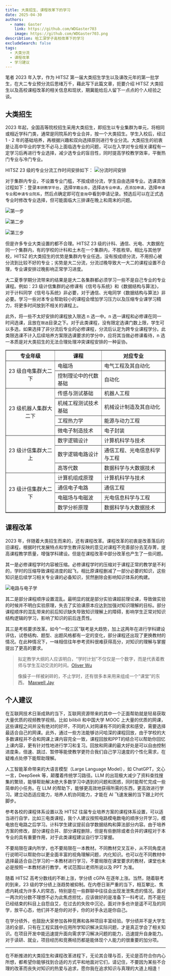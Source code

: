 ```yaml
---
title: 大类招生、课程改革下的学习
date: 2025-04-30
authors:
  - name: Gaster
    link: https://github.com/WDGaster703
    image: https://github.com/WDGaster703.png
describtion: 哈工深学子高校改革下的学习
excludeSearch: false
tags:
  - 大类分流
  - 课程改革
  - 学习建议
---
```


笔者 2023 年入学，作为 HITSZ 第一届大类招生学生以及课改元年的第一批学生，在大二专业预分流后思绪万千，藉此写下此篇文章，扼要介绍 HITSZ 大类招生以及高校课程改革的相关信息和现状，期冀能给后人留下一点点的个人经验之谈。

## 大类招生

2023 年起，全国高等院校招生采用大类招生，即招生以专业集群为单元，将相同或相近学科门类，通常是同院系的专业合并，按一个大类招生。学生入校后，经过 1 - 2 年的基础培养，再根据兴趣和双向选择原则进行专业分流。大类招生的初衷是让高中毕业的学生不必马上面临选专业的问题，可以在入学对专业相关课程有一定学习后再进行专业选择，减少选专业的盲目性，同时提高学校教学效率，平衡热门专业与冷门专业。

HITSZ 23 级的专业分流工作时间安排如下：
![分流时间安排](images/分流时间安排.jpg)

对于集群内专业，不设置专业门槛，不按成绩分流，学生自由选择专业。选课具体过程如下：登录`本研教学平台`，选择`学籍业务`，选择`选专业申请`，点`添加申请`，选择`申请专业`和`申请专业院系`，然后点确定即可在`查询`中看到申请记录。预选后可以在正式选专业时修改专业选择，但可能面临大三排课在晚上和周末的问题。

![第一步](images/选专业申请.png)

![第二步](images/添加申请和查询.png)

![第三步](images/申请专业和申请专业院系.png)

但是许多专业大类设置的都不合理。HITSZ 23 级的计科、通信、光电、大数据在同一个集群内，有的学校的计科和土木在一个集群内，不胜枚举。相比与其他学校，HITSZ 的大类招生的优势是集群内专业任选，没有按成绩分流，不用担心被分流到比较不好的专业；劣势是大二分流，分流过晚导致大一大二的课程设置不合理，专业课安排过晚影响正常学习进度。

大二夏季学期分流带来的结果是是大二各集群都必须学习一些不是自己专业的专业课程。例如：23 级计信集群的必修课有《信号与系统》和《数据结构与算法》，对于计科同学《信号与系统》非必要，对于通信、光电同学《数据结构与算法》非必要。学习一些对本专业帮助较小的课程会增加学习压力以及压缩专业课学习精力，将更多时间放到不相关的课程上。

此外，将一些不太好安排的课程放入限选 n 选一中。n 选一课程和必修课在同一时间选课，且放在`限选`目录之下。对于此类课程，没有限定选课门数上限，学生可以多选，如果选择了非分流后专业的必修课程，分流后认定为跨专业课程学分。此类限选课不计入后续培养方案限选课要求的学分中，应将其当做必修课看待，n 选一本质是对大类招生的无法合理处理冲突课程安排的一种妥协。

<table border="1" cellspacing="10">
<tr>
  <th align="center">专业年级</th>
  <th align="center">课程</th>
  <th align="center">对应专业</th>
</tr>
<tr>
  <td rowspan="2" align="center">23 级自电集群大二下</td>
  <td>电磁场</td>
  <td>电气工程及其自动化</td>
</tr>
<tr>
  <td>控制理论中的代数基础</td>
  <td>自动化</td>
</tr>

<tr>
  <td rowspan="4" align="center">23 级机器人集群大二下</td>
  <td>传感与测试基础</td>
  <td>机器人工程</td>
</tr>
<tr>
  <td>机械工程测试技术基础</td>
  <td>机械设计制造及其自动化</td>
</tr>
<tr>
  <td>工程热力学</td>
  <td>能源与动力工程</td>
</tr>
<tr>
  <td>微电子制造技术</td>
  <td>电子封装</td>
</tr>

<tr>
  <td rowspan="3" align="center">23 级计信集群大二上</td>
  <td>数字逻辑设计</td>
  <td>计算机科学与技术</td>
</tr>
<tr>
  <td>数字逻辑电路设计</td>
  <td>通信工程、光电信息科学与工程</td>
</tr>
<tr>
  <td>高等代数</td>
  <td>数据科学与大数据技术</td>
</tr>

<tr>
  <td rowspan="4" align="center">23 级计信集群大二下</td>
  <td>计算机组成原理</td>
  <td>计算机科学与技术</td>
</tr>
<tr>
  <td>通信电子电路</td>
  <td>通信工程</td>
</tr>
<tr>
  <td>电磁场与电磁波</td>
  <td>光电信息科学与工程</td>
</tr>
<tr>
  <td>数学分析原理</td>
  <td>数据科学与大数据技术</td>
</tr>
</table>

## 课程改革

2023 年，伴随着大类招生而来的，还有课程改革。课程改革的初衷是改善落后的旧课程，根据时代发展特点和学生教评反映的意见对课程不完善部分去芜存菁，提高课程教学质量，增强学科建设。但是在课程改革中部分改革也产生了一些问题。

其一是必修课程学时内容被压缩。必修课程学时的压缩对于课程正常的教学是不利的，学时的压缩导致课程进度的起飞，相比原课程删减了一部分必要的知识，这些知识是后续学习相关专业课的必备知识，贸然删除会影响知识体系的构建。

![电路与电子学](images/三门三合一关系图.png)

其二是部分课程顺序设置混乱。最明显的就是部分实验课超前理论课，导致做实验的时候并不明白实验原理，失去了实验课原本应达到加强对知识理解的目标。部分课程顺序的混乱带来的前后知识缺失导致知识理解上的障碍，影响学生正常对知识结构逻辑的学习，影响了知识的前后连贯性。

其三是考核要求改革。如今“一校三区”联考是大趋势，加上这两年在进行学科建设评估，试卷结构、题型、出题风格都有一定的变化，部分课程还出现了更换教材的情况。在此种情况下，一味相信往年参考资料很难获得高分，对知识的理解与掌握提出了更高的要求。

> 拟定教学大纲的人应该明白，“学时计划”不仅仅是一个数字，而是代表着教师与学生互动交流的时间。[Oliver Wu](https://github.com/OliverWu)
> 
> 像臊子一样被剁碎的，不止学时，还有很多本来用来组成一个“课堂”的东西。 [Maxwell Jay](https://github.com/MaxwellJay256/)


## 个人建议

在互联网技术日渐成熟的当下，互联网资源带来的其中一个正面帮助就是轻易获取大量优质的视频教学视频。比如 bilibili 和中国大学 MOOC 上大量的优质的网课，这些课程之间并没有绝对的好坏，不同的人对网课有不同的需求和感受，需要选择最适合自己的网课。此外，通过一些方法能够访问哈深的课程回放，由于学校的大多数课程并不会和网课上课内容完全一致，课程回放和PPT的结合可以帮助你回忆上课内容，更有针对性地进行学习和复习。回放和网课的最大好处是可以自由控制进度条，倍速、跳过、暂停等能使教学更符合我们自己学习速度的个性化需求，在疑难点处停下能帮助理解。

人工智能革命带来的大语言模型（Large Language Model），如 ChatGPT，文心一言，DeepSeek 等，颠覆着传统学习路径。LLM 的出现极大减少了资料查找搜集的繁琐，能够帮助解决绝大多数学习中遇到的问题和困惑，同时能帮忙完成一些简单的小任务。在 LLM 的帮助下，能够更高效地获得所需的东西，更高效进行学习。建立动态适应能力，培养人机协同能力，才能在 AI 飞速发展的当下跟上时代脚步。

参考各校的课程体系设置以及 HITSZ 往届专业培养方案的课程体系设置，可以适当进行自学，比如三电类课程，我个人建议按照电路模电数电的顺序分开学习，模电放在电路之后学习。计科学生建议提前自学数据结构和算法部分内容。由于培养方案的修改，部分课程合并、部分课程删除，但是有些删除或者合并的课程对于本专业的具有重要作用，对于此类课程建议自行学习掌握。

不要局限在课内所学，也不要局限在一本教材。不同教材交叉互补，从不同角度进行说明可以帮助你以更全面丰富的视角理解问题，内化知识。也可以在不同教材中选择最适合自己学习的一本教材进行学习，不要局限在课堂要求的教材，课堂也未必是按照一本教材进行教学，考试范围以老师所说以及 PPT 为准。

随着 HITSZ 高考分数线的不断上涨，学分绩 cGPA 在逐年上涨。当然，随着联考的到来，23 级的学分绩上涨趋势被抑制。在内卷日渐严重的当下，相互攀比、焦虑内耗成为许多人的常态，特别是在一些群聊中往往会出现发泄焦虑的情况。面对一两次的分数不理想不必为此焦虑担忧，应该做好的是准备下一科考试，而不是在已经结束的科目上自怨自艾，在过去的失败中沉沦。面对许多也许是遥不可及的同学，放平心态，他们并不是你的对手，你的对手永远是你自己。

在学分绩外，也鼓励大家参加各种竞赛和各种项目丰富经验。学分绩并不是大学生活的全部，只有在工程实践中应用所学知识解决实际问题，才是真正学会了相关知识。在项目开发中能迅速提升面向需求学习解决问题的能力，迅速提升自身能力。对于读研、就业，项目经历和竞赛经历都是能体现个人能力的很重要的加分项。

-------

在不断推进的大类招生和课程改革进程下，无论其合理与否，无论是否符合你内心所想，都希望你能够找到合适的方式平和地面对它们，请记住，不要因为某些不合理的改革而丧失对知识的热爱与追求，愿你我在追求知识与真理的大道上相逢！
